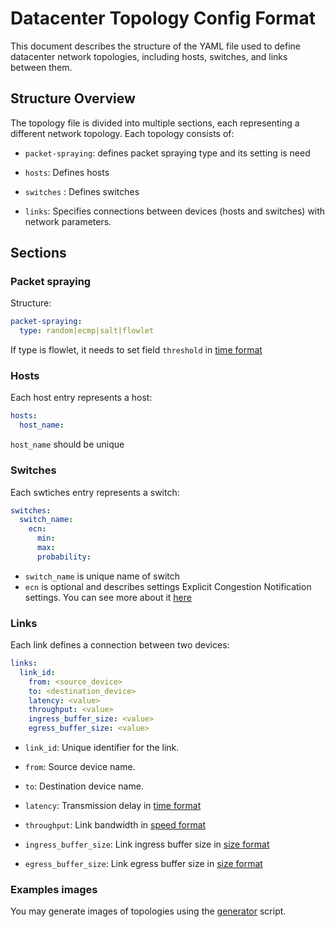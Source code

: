 # Datacenter Topology Config Format

This document describes the structure of the YAML file used to define datacenter network topologies, including hosts,
switches, and links between them.

## Structure Overview

The topology file is divided into multiple sections, each representing a different network topology. Each topology
consists of:

- `packet-spraying`: defines packet spraying type and its setting is need

- `hosts`: Defines hosts

- `switches` : Defines switches

- `links`: Specifies connections between devices (hosts and switches) with network parameters.

## Sections

### Packet spraying

Structure:
```yaml
packet-spraying:
  type: random|ecmp|salt|flowlet 
```

If type is flowlet, it needs to set field `threshold` in [time format](../README.md)

### Hosts

Each host entry represents a host:

```yaml
hosts:
  host_name: 
```

`host_name` should be unique 

### Switches

Each swtiches entry represents a switch:

```yaml
switches:
  switch_name:
    ecn:
      min:
      max:
      probability:
```
- `switch_name` is unique name of switch
- `ecn` is optional and describes settings Explicit Congestion Notification settings. You can see more about it [here](https://man7.org/linux/man-pages/man8/tc-red.8.html)  

### Links

Each link defines a connection between two devices:

```yaml
links:
  link_id:
    from: <source_device>
    to: <destination_device>
    latency: <value>
    throughput: <value>
    ingress_buffer_size: <value>
    egress_buffer_size: <value>
```

- `link_id`: Unique identifier for the link.

- `from`: Source device name.

- `to`: Destination device name.

- `latency`: Transmission delay in [time format](../README.md)

- `throughput`: Link bandwidth in [speed format](../README.md)

- `ingress_buffer_size`: Link ingress buffer size in [size format](../README.md)

- `egress_buffer_size`: Link egress buffer size in [size format](../README.md)

### Examples images

You may generate images of topologies using the [generator](../../scripts/generate_image.py) script.
